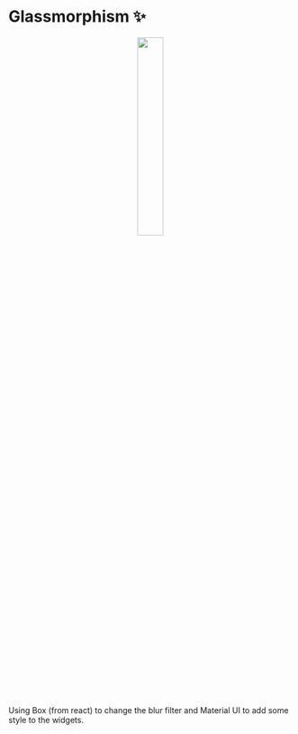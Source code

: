 # Glassmorphism ✨
<p align="center">
    <img width= "30%"  src="./images/Home-Dark.gif"/>
</p>
Using Box (from react) to change the blur filter and Material UI to add some style to the widgets.